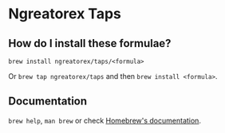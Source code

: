 # Ngreatorex Taps

## How do I install these formulae?

`brew install ngreatorex/taps/<formula>`

Or `brew tap ngreatorex/taps` and then `brew install <formula>`.

## Documentation

`brew help`, `man brew` or check [Homebrew's documentation](https://docs.brew.sh).
